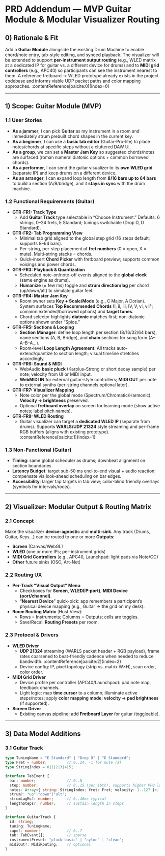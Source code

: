 # PRD Addendum — MVP Guitar Module & Modular Visualizer Routing

## 0) Rationale & Fit
Add a **Guitar Module** alongside the existing Drum Machine to enable chord/note entry, tab-style editing, and synced playback. The visualizer will be extended to support **per-instrument output routing** (e.g., WLED matrix at a dedicated IP for guitar vs. a different device for drums) and to **MIDI grid controllers** (e.g., APC40) so participants can see the instrument nearest to them. A reference fretboard → WLED prototype already exists in the project codebase and informs viable UDP packet paths and color mapping approaches. :contentReference[oaicite:0]{index=0}

---

## 1) Scope: Guitar Module (MVP)

### 1.1 User Stories
- **As a jammer**, I can pick **Guitar** as my instrument in a room and immediately strum prebuilt chord shapes in the current key.
- **As a beginner**, I can use a **basic tab editor** (Guitar-Pro-lite) to place notes/chords at specific steps without a cluttered DAW UI.
- **As a group**, we can set a **Master Jam Key** so suggested chords/notes are surfaced (roman numeral diatonic options + common borrowed chords).
- **As a performer**, I can send the guitar visualizer to its **own WLED grid** (separate IP) and keep drums on a different device.
- **As an arranger**, I can expand loop length from **8/16 bars up to 64 bars** to build a section (A/B/bridge), and it **stays in sync** with the drum machine.

### 1.2 Functional Requirements (Guitar)
- **GTR-FR1: Track Type**
  - Add **Guitar Track** type selectable in “Choose Instrument.” Defaults: 6 strings, 0–24 frets, E Standard; tunings switchable (Drop D, D Standard).
- **GTR-FR2: Tab Programming View**
  - Minimal tab grid aligned to the global step grid (16 steps default; supports 8–64 bars).
  - Per-string, per-step placement of **fret numbers** (0 = open, X = mute). Multi-string stacks = chords.
  - Quick-insert **Chord Picker** with fretboard preview; supports common voicings and power chords.
- **GTR-FR3: Playback & Quantization**
  - Scheduled note-on/note-off events aligned to the **global clock** (same engine as drums).
  - **Humanize** (± few ms) toggle and **strum direction/lag** per chord (up/down/alt) to simulate guitar feel.
- **GTR-FR4: Master Jam Key**
  - Room owner sets **Key + Scale/Mode** (e.g., C Major, A Dorian). System surfaces **Top Recommended Chords** (I, ii, iii, IV, V, vi, vii°; common extended/borrowed options) and **target tones**.
  - Chord selector highlights **diatonic** matches first; non-diatonic options shown under “Spice.”
- **GTR-FR5: Sections & Looping**
  - **Section Manager**: define loop length per section (8/16/32/64 bars), name sections (A, B, Bridge), and **chain** sections for song form (A–A–B–A…).
  - Room-level **Loop Length Agreement**: All tracks auto-extend/quantize to section length; visual timeline stretches accordingly.
- **GTR-FR6: Sound & MIDI**
  - WebAudio **basic pluck** (Karplus–Strong or short decay sample) per note; velocity from UI or MIDI input.
  - **WebMIDI IN** for external guitar-style controllers; **MIDI OUT** per note to external synths (per-string channels optional later).
- **GTR-FR7: Visualizer Mapping**
  - Note color per the global mode (Spectrum/Chromatic/Harmonic). **Velocity → brightness** preserved.
  - Optional **fretboard overlay** on screen for learning mode (show active notes; label pitch names).
- **GTR-FR8: WLED Routing**
  - Guitar visualizer can target a **dedicated WLED IP** (separate from drums). Supports **WARLS/UDP 21324** style streaming and per-frame RGB buffers (aligns with existing prototype). :contentReference[oaicite:1]{index=1}

### 1.3 Non-Functional (Guitar)
- **Timing**: same global scheduler as drums; downbeat alignment on section boundaries.
- **Latency Budget**: target sub-50 ms end-to-end visual + audio reaction; compensate via look-ahead scheduling on bar edges.
- **Accessibility**: larger tap targets in tab view; color-blind friendly overlays (symbols for intervals/roots).

---

## 2) Visualizer: Modular Output & Routing Matrix

### 2.1 Concept
Make the visualizer **device-agnostic** and **multi-sink**. Any track (Drums, Guitar, Keys…) can be routed to one or more **Outputs**:
- **Screen** (Canvas/WebGL)
- **WLED** (one or more IPs; per-instrument grids)
- **MIDI Grid Controllers** (e.g., APC40, Launchpad: light pads via Note/CC)
- **Other** future sinks (OSC, Art-Net)

### 2.2 Routing UX
- **Per-Track “Visual Output” Menu**:
  - Checkboxes for **Screen**, **WLED(IP:port)**, **MIDI Device (port/channel)**.
  - “**Nearest Device**” quick-pick: app remembers a participant’s physical device mapping (e.g., Guitar → the grid on my desk).
- **Room Routing Matrix** (Host View):
  - Rows = Instruments; Columns = Outputs; cells are toggles.
  - Save/Recall **Routing Presets** per room.

### 2.3 Protocol & Drivers
- **WLED Driver**
  - **UDP 21324** streaming (WARLS packet header + RGB payload), frame rates coarsened to beat-friendly cadence when needed to reduce bandwidth. :contentReference[oaicite:2]{index=2}
  - Device config: IP, pixel topology (strip vs. matrix W×H), scan order, color order.
- **MIDI Grid Driver**
  - Device profile per controller (APC40/Launchpad): pad note map, feedback channels.
  - Light logic: map **time cursor** to a column; illuminate active steps/notes; apply **color mapping mode**; **velocity → pad brightness** (if supported).
- **Screen Driver**
  - Existing canvas pipeline; add **Fretboard Layer** for guitar (toggleable).

---

## 3) Data Model Additions

### 3.1 Guitar Track
```ts
type TuningName = "E Standard" | "Drop D" | "D Standard";
type Fret = number;         // 0..24, -1 for mute (X)
type StringIndex = 0|1|2|3|4|5;

interface TabEvent {
  bar: number;              // 0..N
  step: number;             // 0..15 (per 16th), supports higher PPQ later
  notes: Array<{ string: StringIndex; fret: Fret; velocity: 1..127 }>;
  strum?: "up"|"down"|"alt";
  strumLagMs?: number;      // 0..40ms typical
  lengthSteps?: number;     // sustain length in steps
}

interface GuitarTrack {
  id: string;
  tuning: TuningName;
  capo?: number;            // 0..7
  tab: TabEvent[];          // sparse
  instrumentPreset: "pluck-basic" | "nylon" | "clean";
  midiOut?: MidiRouting;    // optional
}
